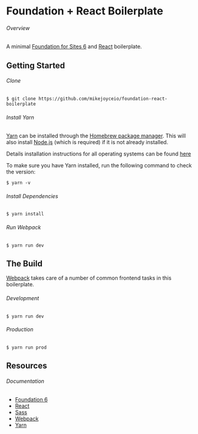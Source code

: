 # Foundation + React Boilerplate

###### Overview

A minimal [Foundation for Sites 6](https://foundation.zurb.com/sites.html) and [React](https://reactjs.org/) boilerplate.

## Getting Started

###### Clone

```
$ git clone https://github.com/mikejoyceio/foundation-react-boilerplate
```

###### Install Yarn

[Yarn](https://yarnpkg.com/) can be installed through the [Homebrew package manager](https://brew.sh/). This will also install [Node.js](https://nodejs.org/) (which is required) if it is not already installed.

Details installation instructions for all operating systems can be found [here](https://yarnpkg.com/en/docs/install)

To make sure you have Yarn installed, run the following command to check the version:

```
$ yarn -v
```

###### Install Dependencies

```
$ yarn install 
```

###### Run Webpack

```
$ yarn run dev
```

## The Build

[Webpack](https://webpack.js.org/) takes care of a number of common frontend tasks in this boilerplate.

###### Development

```
$ yarn run dev
```

###### Production 

```
$ yarn run prod
```

## Resources

###### Documentation

- [Foundation 6](https://foundation.zurb.com/sites/docs/)
- [React](https://reactjs.org/docs/getting-started.html)
- [Sass](https://sass-lang.com/guide)
- [Webpack](https://webpack.js.org/concepts/)
- [Yarn](https://yarnpkg.com/)
